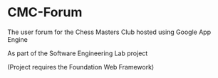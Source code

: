 CMC-Forum
=========

The user forum for the Chess Masters Club hosted using Google App Engine

As part of the Software Engineering Lab project

(Project requires the Foundation Web Framework)